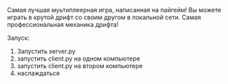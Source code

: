 Самая лучшая муьтиплеерная игра, написанная на пайгейм! Вы можете играть в крутой дрифт со своим другом в локальной сети. Самая профессиональная механика дрифта!


Запуск:
1) Запустить server.py
2) запустить client.py на одном компьютере
3) запустить client.py на втором компьютере
4) наслаждаться
